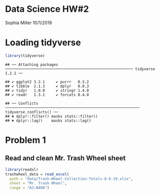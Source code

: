 Data Science HW\#2
================
Sophia Miller
10/1/2019

# Loading tidyverse

``` r
library(tidyverse)
```

    ## ── Attaching packages ────────────────────────────────────────────────────────── tidyverse 1.2.1 ──

    ## ✔ ggplot2 3.2.1     ✔ purrr   0.3.2
    ## ✔ tibble  2.1.3     ✔ dplyr   0.8.3
    ## ✔ tidyr   1.0.0     ✔ stringr 1.4.0
    ## ✔ readr   1.3.1     ✔ forcats 0.4.0

    ## ── Conflicts ───────────────────────────────────────────────────────────── tidyverse_conflicts() ──
    ## ✖ dplyr::filter() masks stats::filter()
    ## ✖ dplyr::lag()    masks stats::lag()

# Problem 1

## Read and clean Mr. Trash Wheel sheet

``` r
library(readxl)
trashwheel_data = read_excel(
  path = "data/Trash-Wheel-Collection-Totals-8-6-19.xlsx",
  sheet = "Mr. Trash Wheel",
  range = "A2:N408")
```
